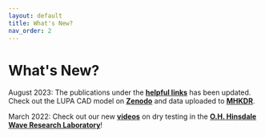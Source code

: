 ```yaml
---
layout: default
title: What's New?
nav_order: 2
---
```

# What's New?

August 2023: The publications under the **[helpful links](https://pmec-osu.github.io/LUPA/helpful_links/)** has been updated. Check out the LUPA CAD model on **[Zenodo](https://doi.org/10.5281/zenodo.8156350)** and data uploaded to **[MHKDR](https://dx.doi.org/10.15473/1989940)**. 

March 2022: Check out our new **[videos](https://vimeo.com/user164791676)** on dry testing in the **[O.H. Hinsdale Wave Research Laboratory](https://engineering.oregonstate.edu/facilities/wave-lab)**!
